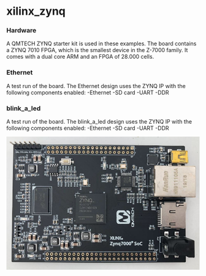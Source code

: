 # xilinx_zynq

### Hardware
A QMTECH ZYNQ starter kit is used in these examples.
The board contains a ZYNQ 7010 FPGA, which is the smallest device in the Z-7000 family.
It comes with a dual core ARM and an FPGA of 28.000 cells.

### Ethernet
A test run of the board. 
The Ethernet design uses the ZYNQ IP with the following components enabled:
 -Ethernet
 -SD card
 -UART
 -DDR
 
### blink_a_led
A test run of the board. 
The blink_a_led design uses the ZYNQ IP with the following components enabled:
 -Ethernet
 -SD card
 -UART
 -DDR
 
 
![Board](img/board_top.jpg)
